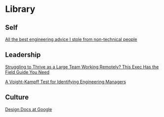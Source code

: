 # Library

## Self

[All the best engineering advice I stole from non-technical people](https://medium.com/@bellmar/all-the-best-engineering-advice-i-stole-from-non-technical-people-eb7f90ca2f5f)

## Leadership

[Struggling to Thrive as a Large Team Working Remotely? This Exec Has the Field Guide You Need](https://firstround.com/review/struggling-to-thrive-as-a-large-team-working-remotely-this-exec-has-the-field-guide-you-need/)

[A Voight-Kampff Test for Identifying Engineering Managers](https://medium.com/hackernoon/a-voight-kampff-test-for-identifying-engineering-managers-bb8512c70857)

## Culture

[Design Docs at Google](https://www.industrialempathy.com/posts/design-docs-at-google/)
